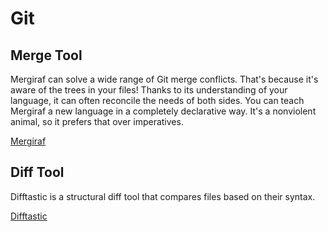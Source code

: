 # Git

## Merge Tool

Mergiraf can solve a wide range of Git merge conflicts. That's because it's aware of the trees in your files! Thanks to its understanding of your language, it can often reconcile the needs of both sides. You can teach Mergiraf a new language in a completely declarative way. It's a nonviolent animal, so it prefers that over imperatives.

[Mergiraf](https://mergiraf.org/)

## Diff Tool

Difftastic is a structural diff tool that compares files based on their syntax.

[Difftastic](https://github.com/Wilfred/difftastic)

